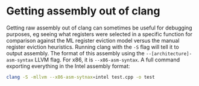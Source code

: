 # Getting assembly out of clang

Getting raw assembly out of clang can sometimes be useful for debugging purposes, eg seeing what registers were selected in a specific function for comparison against the ML register eviction model versus the manual register eviction heuristics.  Running clang with the `-S` flag will tell it to output assembly. The format of this assembly using the `--[architecture]-asm-syntax` LLVM flag. For x86, it is `--x86-asm-syntax`. A full command exporting everything in the Intel assembly format:

```bash
clang -S -mllvm --x86-asm-sytnax=intel test.cpp -o test
```
